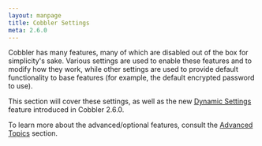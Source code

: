 ```yaml
---
layout: manpage
title: Cobbler Settings
meta: 2.6.0
---
```


<p>Cobbler has many features, many of which are disabled out of the box for simplicity's sake. Various settings are used to enable these features and to modify how they work, while other settings are used to provide default functionality to base features (for example, the default encrypted password to use).</p>

<p>This section will cover these settings, as well as the new <a href="/manuals/2.6.0/3/3/1_-_Dynamic_Settings.html">Dynamic Settings</a> feature introduced in Cobbler 2.6.0.</p>

<p>To learn more about the advanced/optional features, consult the <a href="/manuals/2.6.0/4_-_Advanced_Topics.html">Advanced Topics</a> section.</p>
